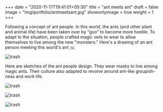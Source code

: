 +++
date = "2020-11-17T19:41:01+05:30"
title = "ant meets ant"
draft = false
image = "img/portfolio/antmeetsant.jpg"
showonlyimage = true
weight = 1
+++

Following a concept of ant people. In this world, the ants (and other plant and animal life) have been taken over by "goo" to become more hostile. To adapt to the situation, people crafted magic veils to wear to allow themselves to live among the new "monsters." Here's a drawing of an ant person meeting this world's ant ;u;

![trash](/img/portfolio/antmeetsant.jpg)


Here are sketches of the ant people design. They wear masks to live among magic ants. Their culture also adapted to revolve around ant-like groupish-ness and work life.

![trash](/img/portfolio/antpoqu.jpg)

![trash](/img/portfolio/antpoqu1.jpg)

![trash](/img/portfolio/antpoqu2.jpg)

